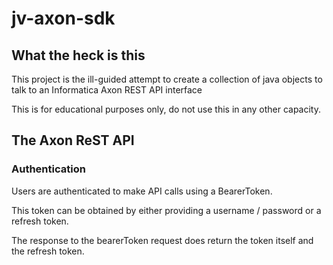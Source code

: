# jv-axon-sdk

## What the heck is this
This project is the ill-guided attempt to create a collection of java objects to talk to an Informatica Axon REST API interface

This is for educational purposes only, do not use this in any other capacity.


## The Axon ReST API

### Authentication
Users are authenticated to make API calls using a BearerToken.

This token can be obtained by either providing a username / password or a refresh token.

The response to the bearerToken request does return the token itself and the refresh token.

